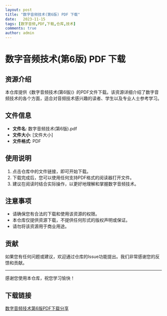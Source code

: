 ```yaml
---
layout: post
title: "数字音频技术(第6版) PDF 下载"
date:   2023-11-15
tags: [数字音频,PDF,下载,仓库,技术]
comments: true
author: admin
---
```

# 数字音频技术(第6版) PDF 下载

## 资源介绍

本仓库提供《数字音频技术(第6版)》的PDF文件下载。该资源详细介绍了数字音频技术的各个方面，适合对音频技术感兴趣的读者、学生以及专业人士参考学习。

## 文件信息

- **文件名**: 数字音频技术(第6版).pdf
- **文件大小**: [文件大小]
- **文件格式**: PDF

## 使用说明

1. 点击仓库中的文件链接，即可开始下载。
2. 下载完成后，您可以使用任何支持PDF格式的阅读器打开文件。
3. 建议在阅读时结合实际操作，以更好地理解和掌握数字音频技术。

## 注意事项

- 请确保您有合法的下载和使用该资源的权限。
- 本仓库仅提供资源下载，不提供任何形式的版权声明或保证。
- 请勿将该资源用于商业用途。

## 贡献

如果您有任何问题或建议，欢迎通过仓库的Issue功能提出。我们非常感谢您的反馈和贡献。

---

感谢您使用本仓库，祝您学习愉快！

## 下载链接

[数字音频技术第6版PDF下载分享](https://pan.quark.cn/s/2f3f17717f3e)